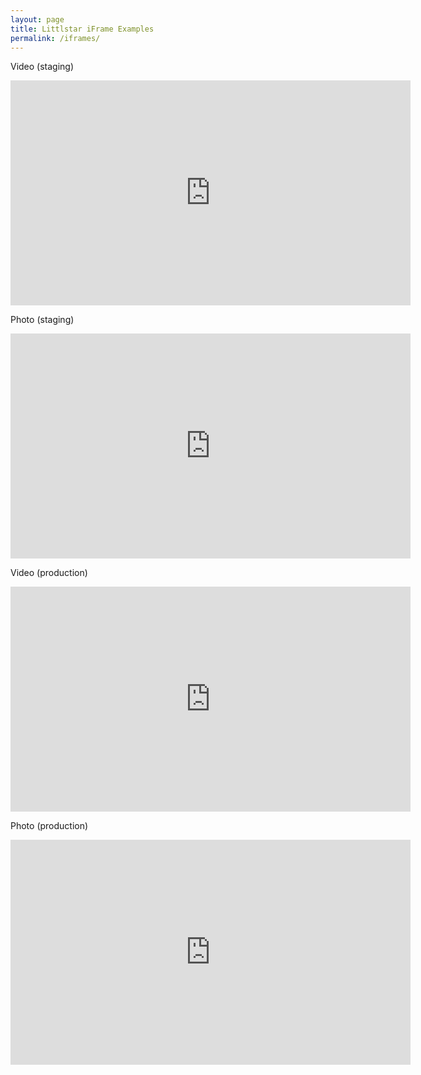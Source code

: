 ```yaml
---
layout: page
title: Littlstar iFrame Examples
permalink: /iframes/
---
```


Video (staging)

<iframe src='http://staging.littlstar.com/api/v1/videos/d3a275d6/iframe' width='640px' height='360px' frameborder='0' allowfullscreen></iframe>

Photo (staging)

<iframe src='http://staging.littlstar.com/api/v1/photos/589ce357/iframe' width='640px' height='360px' frameborder='0' allowfullscreen></iframe>

Video (production)

<iframe src='http://littlstar.com/api/v1/videos/a6d81d87/iframe' width='640px' height='360px' frameborder='0' allowfullscreen></iframe>

Photo (production)

<iframe src='http://littlstar.com/api/v1/photos/ab664650/iframe' width='640px' height='360px' frameborder='0' allowfullscreen></iframe>